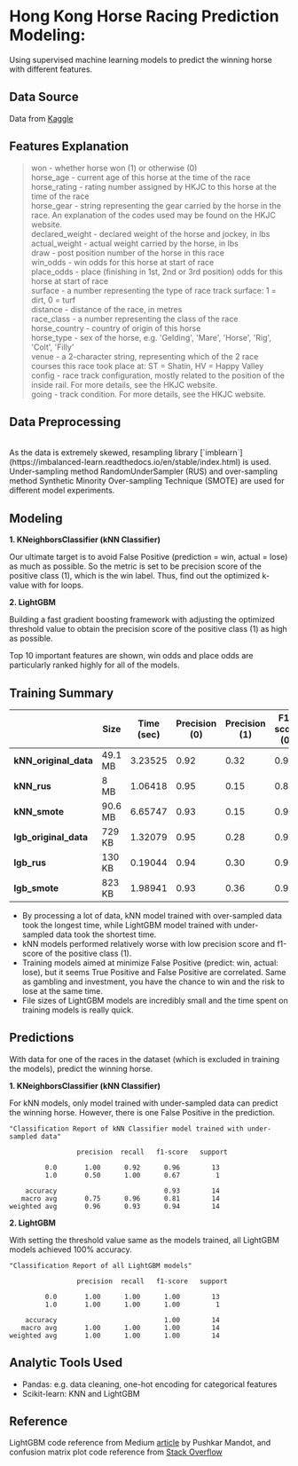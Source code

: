 # Hong Kong Horse Racing Prediction Modeling: 
Using supervised machine learning models to predict the winning horse with different features.

## Data Source
Data from [Kaggle](https://www.kaggle.com/gdaley/hkracing)

## Features Explanation
> won - whether horse won (1) or otherwise (0)<br/>
horse_age - current age of this horse at the time of the race<br/>
horse_rating - rating number assigned by HKJC to this horse at the time of the race<br/>
horse_gear - string representing the gear carried by the horse in the race. An explanation of the codes used may be found on the HKJC website.<br/>
declared_weight - declared weight of the horse and jockey, in lbs<br/>
actual_weight - actual weight carried by the horse, in lbs<br/>
draw - post position number of the horse in this race<br/>
win_odds - win odds for this horse at start of race<br/>
place_odds - place (finishing in 1st, 2nd or 3rd position) odds for this horse at start of race<br/>
surface - a number representing the type of race track surface: 1 = dirt, 0 = turf<br/>
distance - distance of the race, in metres<br/>
race_class - a number representing the class of the race<br/>
horse_country - country of origin of this horse<br/>
horse_type - sex of the horse, e.g. 'Gelding', 'Mare', 'Horse', 'Rig', 'Colt', 'Filly'<br/>
venue - a 2-character string, representing which of the 2 race courses this race took place at: ST = Shatin, HV = Happy Valley<br/>
config - race track configuration, mostly related to the position of the inside rail. For more details, see the HKJC website.<br/>
going - track condition. For more details, see the HKJC website.

## Data Preprocessing
<br/>
As the data is extremely skewed, resampling library [`imblearn`](https://imbalanced-learn.readthedocs.io/en/stable/index.html) is used. Under-sampling method RandomUnderSampler (RUS) and over-sampling method Synthetic Minority Over-sampling Technique (SMOTE) are used for different model experiments. 

## Modeling
<b>1. KNeighborsClassifier (kNN Classifier)</b>
   
   Our ultimate target is to avoid False Positive (prediction = win, actual =  lose) as much as possible. So the metric is set to be precision score of the positive class (1), which is the win label. Thus, find out the optimized k-value with for loops. 
   


<b>2. LightGBM</b>
   
   Building a fast gradient boosting framework with adjusting the optimized threshold value to obtain the precision score of the positive class (1) as high as possible. 
   

   Top 10 important features are shown, win odds and place odds are particularly ranked highly for all of the models. 

## Training Summary

|  |Size|	Time (sec) | Precision (0) | Precision (1) | F1-score (0) | F1-score (1) | True Positive | False Positive|
|---|---|-------------|---------------|---------------|--------------|--------------|---------------|---------------|
|**kNN_original_data**|49.1 MB	|3.23525|	0.92	|0.32	|0.96|	0.02|	13|28|
|**kNN_rus**|	8 MB|	1.06418|	0.95|	0.15	|0.81	|0.24	|752|	4222|
|**kNN_smote**|	90.6 MB|	6.65747|	0.93|	0.15|	0.90|	0.20	|328	|1808|
|**lgb_original_data**|	729 KB|	1.32079|	0.95|	0.28|	0.93|	0.33|	493	|1287|
|**lgb_rus**|	130 KB|	0.19044|	0.94|	0.30|	0.93	|0.32|	429	|1020|
|**lgb_smote**|823 KB|	1.98941	|0.93	|0.36|	0.95|	0.15|	113	|204|

* By processing a lot of data, kNN model trained with over-sampled data took the longest time, while LightGBM model trained with under-sampled data took the shortest time. 
* kNN models performed relatively worse with low precision score and f1-score of the positive class (1). 
* Training models aimed at minimize False Positive (predict: win, actual: lose), but it seems True Positive and False Positive are correlated. Same as gambling and investment, you have the chance to win and the risk to lose at the same time.
* File sizes of LightGBM models are incredibly small and the time spent on training models is really quick. 

## Predictions
With data for one of the races in the dataset (which is excluded in training the models), predict the winning horse. 

<b>1. KNeighborsClassifier (kNN Classifier)</b>

   For kNN models, only model trained with under-sampled data can predict the winning horse. However, there is one False Positive in the prediction. 
   
   ```
   "Classification Report of kNN Classifier model trained with under-sampled data"

                    precision  recall   f1-score   support

            0.0       1.00      0.92      0.96        13
            1.0       0.50      1.00      0.67         1

       accuracy                           0.93        14
      macro avg       0.75      0.96      0.81        14
   weighted avg       0.96      0.93      0.94        14
   ```


<b>2. LightGBM</b>

   With setting the threshold value same as the models trained, all LightGBM models achieved 100% accuracy. 
   ```
   "Classification Report of all LightGBM models"

                    precision  recall   f1-score   support

            0.0       1.00      1.00      1.00        13
            1.0       1.00      1.00      1.00         1

       accuracy                           1.00        14
      macro avg       1.00      1.00      1.00        14
   weighted avg       1.00      1.00      1.00        14
   ```






## Analytic Tools Used
* Pandas: e.g. data cleaning, one-hot encoding for categorical features
* Scikit-learn: KNN and LightGBM

## Reference
LightGBM code reference from Medium [article](https://medium.com/@pushkarmandot/https-medium-com-pushkarmandot-what-is-lightgbm-how-to-implement-it-how-to-fine-tune-the-parameters-60347819b7fc) by Pushkar Mandot, and confusion matrix plot code reference from [Stack Overflow](https://stackoverflow.com/questions/20998083/show-the-values-in-the-grid-using-matplotlib)